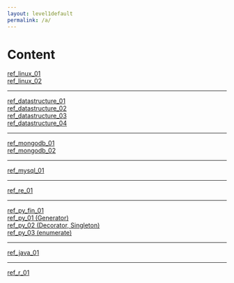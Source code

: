 ```yaml
---
layout: level1default 
permalink: /a/
---
```


<h1>Content</h1>

<a href="{{ base_url }}/reference/ref_linux_01/">ref_linux_01</a><br>
<a href="{{ base_url }}/reference/ref_linux_02/">ref_linux_02</a><br>

<hr>
<a href="{{ base_url }}/reference/ref_datastructure_01/">ref_datastructure_01</a><br>
<a href="{{ base_url }}/reference/ref_datastructure_02/">ref_datastructure_02</a><br>
<a href="{{ base_url }}/reference/ref_datastructure_03/">ref_datastructure_03</a><br>
<a href="{{ base_url }}/reference/ref_datastructure_04/">ref_datastructure_04</a><br>


<hr>
<a href="{{ base_url }}/reference/ref_mongodb_01/">ref_mongodb_01</a><br>
<a href="{{ base_url }}/reference/ref_mongodb_02/">ref_mongodb_02</a><br>

<hr>
<a href="{{ base_url }}/reference/ref_mysql_01/">ref_mysql_01</a><br>

<hr>
<a href="{{ base_url }}/reference/ref_re_01/">ref_re_01</a><br>

<hr>
<a href="{{ base_url }}/reference/ref_py_fin_01/">ref_py_fin_01</a><br>
<a href="{{ base_url }}/reference/ref_py_01/">ref_py_01 (Generator)</a><br>
<a href="{{ base_url }}/reference/ref_py_02/">ref_py_02 (Decorator, Singleton)</a><br>
<a href="{{ base_url }}/reference/ref_py_03/">ref_py_03 (enumerate)</a><br>

<hr>
<a href="{{ base_url }}/reference/ref_java_01/">ref_java_01</a><br>

<hr>
<a href="{{ base_url }}/reference/ref_r_01/">ref_r_01</a><br>
